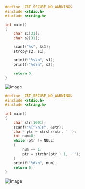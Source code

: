 ```c
#define _CRT_SECURE_NO_WARNINGS
#include <stdio.h>
#include <string.h>

int main()
{
    char s1[31];
    char s2[31];

    scanf("%s", &s1);
    strcpy(s2, s1);

    printf("%s\n", s1);
    printf("%s\n", s2);

    return 0;
}
```
![image](https://user-images.githubusercontent.com/102521485/200330329-5dc2b7e5-a5b8-48fc-9e83-b8c59e5389e6.png)
```c
#define _CRT_SECURE_NO_WARNINGS
#include <stdio.h>
#include <string.h>

int main()
{
	char str[1001];
	scanf("%[^\n]s", &str);
	char* ptr = strchr(str, ' ');
	int num=0;
	while (ptr != NULL)
	{
		num += 1;
		ptr = strchr(ptr + 1, ' ');
	}
	printf("%d\n", num);
	return 0;
}
```
![image](https://user-images.githubusercontent.com/102521485/200341169-186e3548-a41c-48ca-a6d8-a5dd0f429e1a.png)
```c

